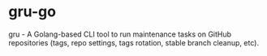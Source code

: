 # gru-go
gru - A Golang-based CLI tool to run maintenance tasks on GitHub repositories (tags, repo settings, tags rotation, stable branch cleanup, etc).
